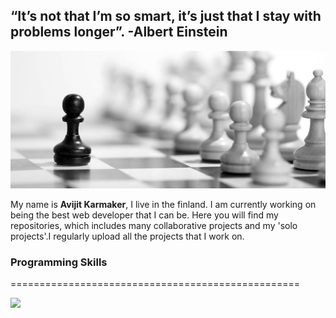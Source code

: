 ## “It’s not that I’m so smart, it’s just that I stay with problems longer”. -Albert Einstein
<img src="images/ngu-1.jpg">

My name is <b> Avijit Karmaker</b>, I live in the finland. I am currently working on being the best web developer that I can be. Here you will find my repositories, which includes many collaborative projects and my 'solo projects'.I regularly upload all the projects that I work on.  

### Programming Skills


==================================================

 <img src="https://github-readme-stats.vercel.app/api?username=ajkacca457&count_private=true&show_icons=true&theme=radical&icon_color=E11C68&title_color=FFF">
